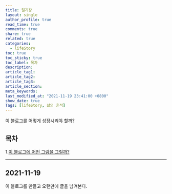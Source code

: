 ```yaml
---
title: 일기장
layout: single
author_profile: true
read_time: true
comments: true
share: true
related: true
categories:
  - lifeStory
toc: true
toc_sticky: true
toc_label: 목차
description:
article_tag1:
article_tag2:
article_tag3:
article_section:
meta_keywords:
last_modified_at: "2021-11-19 23:41:00 +0800"
show_date: true
Tags: [lifeStory, 삶의 흔적]
---
```


이 블로그를 어떻게 성장시켜야 할까?

## 목차

1.[이 블로그에 어떤 그림을 그릴까?](#2021-11-19-일기)

---

## 2021-11-19

이 블로그를 만들고 오랜만에 글을 남겨본다.
